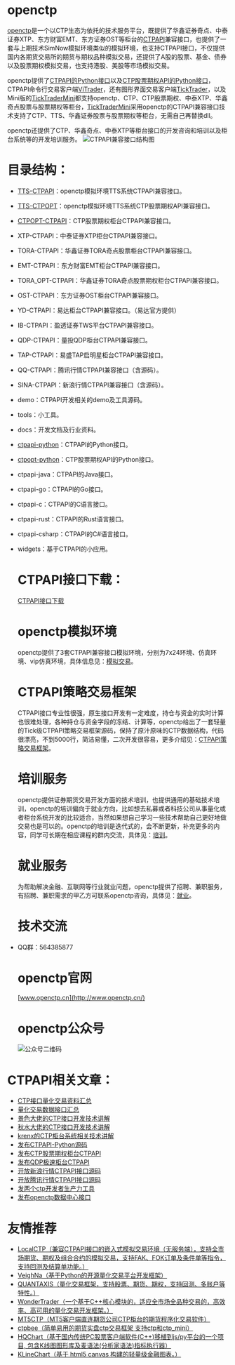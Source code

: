 # **openctp**

[openctp](http://www.openctp.cn)是一个以CTP生态为依托的技术服务平台，既提供了华鑫证券奇点、中泰证券XTP、东方财富EMT、东方证券OST等柜台的[CTPAPI](http://openctp.cn/CTPAPI.html)兼容接口，也提供了一套与上期技术SimNow模拟环境类似的模拟环境，也支持CTPAPI接口，不仅提供国内各期货交易所的期货与期权品种模拟交易，还提供了A股的股票、基金、债券以及股票期权模拟交易，也支持港股、美股等市场模拟交易。

openctp提供了[CTPAPI的Python接口](https://github.com/openctp/openctp/tree/master/ctpapi-python)以及[CTP股票期权API的Python接口](https://github.com/openctp/openctp/tree/master/ctpopt-python)，CTPAPI命令行交易客户端[ViTrader](https://github.com/openctp/openctp/tree/master/widgets/ViTrader)，还有图形界面交易客户端[TickTrader](http://www.openctp.cn/TickTrader.html)，以及Mini版的[TickTraderMini](http://www.openctp.cn/TickTrader.html)都支持openctp、CTP、CTP股票期权、中泰XTP、华鑫奇点股票与股票期权等柜台，[TickTraderMini](http://www.openctp.cn/TickTrader.html)采用openctp的CTPAPI兼容接口技术支持了CTP、TTS、华鑫证券股票与股票期权等柜台，无需自己再替换dll。

openctp还提供了CTP、华鑫奇点、中泰XTP等柜台接口的开发咨询和培训以及柜台系统等的开发培训服务。
![CTPAPI兼容接口结构图](https://github.com/user-attachments/assets/5974ae64-ae18-4f2a-b459-d5f73243037a)

# 目录结构：

- [TTS-CTPAPI](https://github.com/openctp/openctp/tree/master/TTS-CTPAPI)：openctp模拟环境TTS系统CTPAPI兼容接口。

- [TTS-CTPOPT](https://github.com/openctp/openctp/tree/master/TTS-CTPOPT)：openctp模拟环境TTS系统CTP股票期权API兼容接口。

- [CTPOPT-CTPAPI](https://github.com/openctp/openctp/tree/master/CTPOPT-CTPAPI)：CTP股票期权柜台CTPAPI兼容接口。

- XTP-CTPAPI：中泰证券XTP柜台CTPAPI兼容接口。

- TORA-CTPAPI：华鑫证券TORA奇点股票柜台CTPAPI兼容接口。

- EMT-CTPAPI：东方财富EMT柜台CTPAPI兼容接口。

- TORA_OPT-CTPAPI：华鑫证券TORA奇点股票期权柜台CTPAPI兼容接口。

- OST-CTPAPI：东方证券OST柜台CTPAPI兼容接口。

- YD-CTPAPI：易达柜台CTPAPI兼容接口。（易达官方提供）

- IB-CTPAPI：盈透证券TWS平台CTPAPI兼容接口。

- QDP-CTPAPI：量投QDP柜台CTPAPI兼容接口。

- TAP-CTPAPI：易盛TAP启明星柜台CTPAPI兼容接口。

- QQ-CTPAPI：腾讯行情CTPAPI兼容接口（含源码）。

- SINA-CTPAPI：新浪行情CTPAPI兼容接口（含源码）。

- demo：CTPAPI开发相关的demo及工具源码。

- tools：小工具。

- docs：开发文档及行业资料。

- [ctpapi-python](https://github.com/openctp/openctp-ctp-python)：CTPAPI的Python接口。

- [ctpopt-python](https://github.com/openctp/openctp-ctpopt-python)：CTP股票期权API的Python接口。

- ctpapi-java：CTPAPI的Java接口。

- ctpapi-go：CTPAPI的Go接口。

- ctpapi-c：CTPAPI的C语言接口。

- ctpapi-rust：CTPAPI的Rust语言接口。

- ctpapi-csharp：CTPAPI的C#语言接口。

- widgets：基于CTPAPI的小应用。 
  
  # CTPAPI接口下载：
  
  [CTPAPI接口下载](http://www.openctp.cn/CTPAPI.html)
  
  # openctp模拟环境
  
  openctp提供了3套CTPAPI兼容接口模拟环境，分别为7x24环境、仿真环境、vip仿真环境，具体信息见：[模拟交易](http://openctp.cn/Trading.html)。
  
  # CTPAPI策略交易框架
  
  CTPAPI接口专业性很强，原生接口开发有一定难度，持仓与资金的实时计算也很难处理，各种持仓与资金字段的冻结、计算等，openctp给出了一套轻量的Tick级CTPAPI策略交易框架源码，保持了原汁原味的CTP数据结构，代码很漂亮，不到5000行，简洁易懂，二次开发很容易，更多介绍见：[CTPAPI策略交易框架](http://openctp.cn/TTF.html)。
  
  # 培训服务
  
  openctp提供证券期货交易开发方面的技术培训，也提供通用的基础技术培训，openctp的培训偏向于就业方向，比如想去私募或者科技公司从事量化或者柜台系统开发的比较适合，当然如果想自己学习一些技术帮助自己更好地做交易也是可以的。openctp的培训是迭代式的，会不断更新，补充更多的内容，同学可长期在相应课程的群内交流，具体见：[培训](http://openctp.cn/Learning.html)。
  
  # 就业服务
  
  为帮助解决金融、互联网等行业就业问题，openctp提供了招聘、兼职服务，有招聘、兼职需求的甲乙方可联系openctp咨询，具体见：[就业](http://openctp.cn/Jobs.html)。
  
  # 技术交流

- QQ群：564385877
  
  # openctp官网
  
  [www.openctp.cn](http://www.openctp.cn/)
  
  # openctp公众号
  
  ![公众号二维码](https://github.com/user-attachments/assets/14b3b875-acf9-4d27-940b-459401cc3401)

# CTPAPI相关文章：

- [CTP接口量化交易资料汇总](https://zhuanlan.zhihu.com/p/607325008)
- [量化交易数据接口汇总](https://zhuanlan.zhihu.com/p/681814762)
- [景色大佬的CTP接口开发技术讲解](https://www.zhihu.com/column/QuantRoad2019)
- [秋水大佬的CTP接口开发技术讲解](https://link.zhihu.com/?target=https%3A//mp.weixin.qq.com/mp/appmsgalbum%3F__biz%3DMzAxOTQ2ODA3OA%3D%3D%26action%3Dgetalbum%26album_id%3D1501810151681523713%26scene%3D173%26from_msgid%3D2247483738%26from_itemidx%3D1%26count%3D3%26nolastread%3D1%23wechat_redirect)
- [krenx的CTP柜台系统相关技术讲解](https://www.zhihu.com/column/c_1356686503654109184)
- [发布CTPAPI-Python源码](https://zhuanlan.zhihu.com/p/12295276223)
- [发布CTP股票期权柜台CTPAPI](https://zhuanlan.zhihu.com/p/709700501)
- [发布QDP极速柜台CTPAPI](https://zhuanlan.zhihu.com/p/709307501)
- [开放新浪行情CTPAPI接口源码](https://zhuanlan.zhihu.com/p/585724196)
- [开放腾讯行情CTPAPI接口源码](https://zhuanlan.zhihu.com/p/583796057)
- [发两个ctp开发者生产力工具](https://zhuanlan.zhihu.com/p/695782688)
- [发布openctp数据中心接口](https://zhuanlan.zhihu.com/p/1899531333975375926)

# 友情推荐

- [LocalCTP（兼容CTPAPI接口的嵌入式模拟交易环境（无服务端），支持全市场期货、期权及组合合约的模拟交易，支持FAK、FOK订单及条件单等指令，支持回测及结算单功能。）](https://github.com/dearleeyoung/LocalCTP)
- [VeighNa（基于Python的开源量化交易平台开发框架）](https://github.com/vnpy/vnpy)
- [QUANTAXIS（量化交易框架，支持股票、期货、期权，支持回测、多账户等特性。）](https://github.com/yutiansut/QUANTAXIS)
- [WonderTrader（一个基于C++核心模块的，适应全市场全品种交易的，高效率、高可用的量化交易开发框架。）](https://github.com/wondertrader/wondertrader)
- [MT5CTP（MT5客户端直连期货公司CTP柜台的期货程序化交易软件）](https://gitee.com/mt5ctp/MT5CTP)
- [ctpbee（简单易用的期货实盘ctp交易框架 支持ctp和ctp_mini）](https://github.com/ctpbee/ctpbee)
- [HQChart（基于国内传统PC股票客户端软件(C++)移植到js/py平台的一个项目, 包含K线图图形库及麦语法(分析家语法)指标执行器）](https://github.com/jones2000/HQChart)
- [KLineChart（基于 html5 canvas 构建的轻量级金融图表。）](https://github.com/klinecharts/KLineChart)
